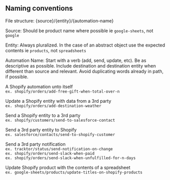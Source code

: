## Naming conventions

File structure: {source}/{entity}/{automation-name}

Source: Should be product name where possible ie `google-sheets`, not `google`

Entity: Always pluralized. In the case of an abstract object use the expected contents ie `products`, not `spreadsheets`

Automation Name: Start with a verb (add, send, update, etc). Be as descriptive as possible. Include destination and destination entity when different than source and relevant. Avoid duplicating words already in path, if possible. 

A Shopify automation unto itself  
`ex. shopify/orders/add-free-gift-when-total-over-n`

Update a Shopify entity with data from a 3rd party  
`ex. shopify/orders/add-destination-weather`  

Send a Shopify entity to a 3rd party  
`ex. shopify/customers/send-to-salesforce-contact`

Send a 3rd party entity to Shopify  
`ex. salesforce/contacts/send-to-shopify-customer`

Send a 3rd party notification  
`ex. tracktor/status/send-notification-on-change`  
`ex. shopify/orders/send-slack-when-paid`  
`ex. shopify/orders/send-slack-when-unfulfilled-for-n-days`

Update Shopify product with the contents of a spreadsheet  
`ex. google-sheets/products/update-titles-on-shopify-products`
